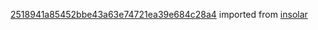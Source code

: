 [2518941a85452bbe43a63e74721ea39e684c28a4](https://github.com/insolar/insolar/commit/2518941a85452bbe43a63e74721ea39e684c28a4) imported from [insolar](https://github.com/insolar/insolar)
